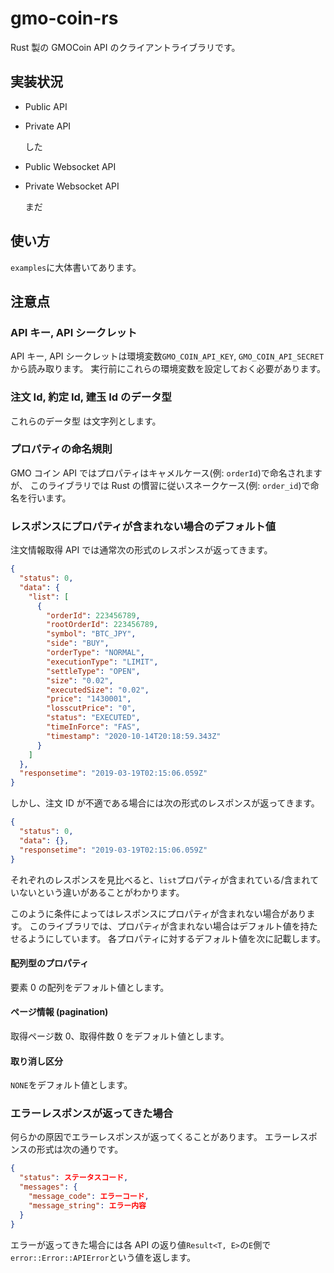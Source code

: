 # gmo-coin-rs

Rust 製の GMOCoin API のクライアントライブラリです。

## 実装状況

- Public API
- Private API

  した

- Public Websocket API
- Private Websocket API

  まだ

## 使い方

`examples`に大体書いてあります。

## 注意点

### API キー, API シークレット

API キー, API シークレットは環境変数`GMO_COIN_API_KEY`, `GMO_COIN_API_SECRET`から読み取ります。
実行前にこれらの環境変数を設定しておく必要があります。

### 注文 Id, 約定 Id, 建玉 Id のデータ型

これらのデータ型 は文字列とします。

### プロパティの命名規則

GMO コイン API ではプロパティはキャメルケース(例: `orderId`)で命名されますが、
このライブラリでは Rust の慣習に従いスネークケース(例: `order_id`)で命名を行います。

### レスポンスにプロパティが含まれない場合のデフォルト値

注文情報取得 API では通常次の形式のレスポンスが返ってきます。

```json
{
  "status": 0,
  "data": {
    "list": [
      {
        "orderId": 223456789,
        "rootOrderId": 223456789,
        "symbol": "BTC_JPY",
        "side": "BUY",
        "orderType": "NORMAL",
        "executionType": "LIMIT",
        "settleType": "OPEN",
        "size": "0.02",
        "executedSize": "0.02",
        "price": "1430001",
        "losscutPrice": "0",
        "status": "EXECUTED",
        "timeInForce": "FAS",
        "timestamp": "2020-10-14T20:18:59.343Z"
      }
    ]
  },
  "responsetime": "2019-03-19T02:15:06.059Z"
}
```

しかし、注文 ID が不適である場合には次の形式のレスポンスが返ってきます。

```json
{
  "status": 0,
  "data": {},
  "responsetime": "2019-03-19T02:15:06.059Z"
}
```

それぞれのレスポンスを見比べると、`list`プロパティが含まれている/含まれていないという違いがあることがわかります。

このように条件によってはレスポンスにプロパティが含まれない場合があります。
このライブラリでは、プロパティが含まれない場合はデフォルト値を持たせるようにしています。
各プロパティに対するデフォルト値を次に記載します。

#### 配列型のプロパティ

要素 0 の配列をデフォルト値とします。

#### ページ情報 (pagination)

取得ページ数 0、取得件数 0 をデフォルト値とします。

#### 取り消し区分

`NONE`をデフォルト値とします。

### エラーレスポンスが返ってきた場合

何らかの原因でエラーレスポンスが返ってくることがあります。
エラーレスポンスの形式は次の通りです。

```json
{
  "status": ステータスコード,
  "messages": {
    "message_code": エラーコード,
    "message_string": エラー内容
  }
}
```

エラーが返ってきた場合には各 API の返り値`Result<T, E>`の`E`側で`error::Error::APIError`という値を返します。
